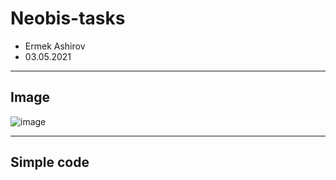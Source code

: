 # Neobis-tasks
* Ermek Ashirov
* 03.05.2021
___
## Image
![image](https://user-images.githubusercontent.com/54929959/116916576-56a60400-ac6f-11eb-8e2e-c06b53907cf5.png)
___
## Simple code
